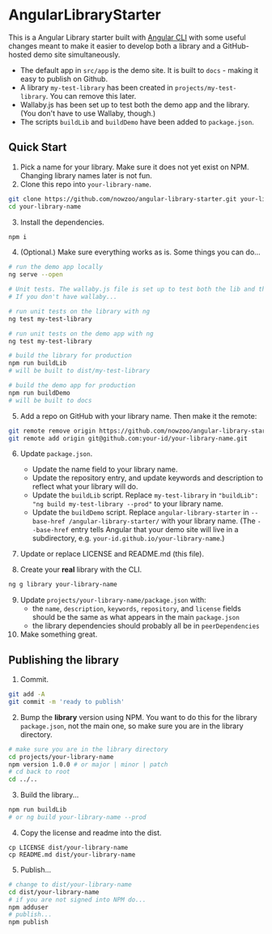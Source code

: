 # AngularLibraryStarter

This is a Angular Library starter built with [Angular CLI](https://github.com/angular/angular-cli)
with some useful changes meant to make it easier to develop both a library and a GitHub-hosted demo site
simultaneously.

- The default app in `src/app` is the demo site. It is built to `docs` - making it easy to publish on Github.
- A library `my-test-library` has been created in `projects/my-test-library`. You can remove this later.
- Wallaby.js has been set up to test both the demo app and the library. (You don't have to use Wallaby, though.)
- The scripts `buildLib` and `buildDemo` have been added to `package.json`.

## Quick Start

  1. Pick a name for your library. Make sure it does not yet exist on NPM. Changing library names later is not fun.
  2. Clone this repo into `your-library-name`.

```bash
git clone https://github.com/nowzoo/angular-library-starter.git your-library-name
cd your-library-name
```
  3. Install the dependencies.

```bash
npm i
```
  4. (Optional.) Make sure everything works as is. Some things you can do...

```bash
# run the demo app locally
ng serve --open

# Unit tests. The wallaby.js file is set up to test both the lib and the demo.
# If you don't have wallaby...

# run unit tests on the library with ng
ng test my-test-library

# run unit tests on the demo app with ng
ng test my-test-library

# build the library for production
npm run buildLib
# will be built to dist/my-test-library

# build the demo app for production
npm run buildDemo
# will be built to docs
```
  5. Add a repo on GitHub with your library name. Then make it the remote:

```bash
git remote remove origin https://github.com/nowzoo/angular-library-starter.git
git remote add origin git@github.com:your-id/your-library-name.git
```

  6. Update `package.json`.
      - Update the name field to your library name.
      - Update the repository entry, and update keywords and description to reflect what your library will do.
      - Update the `buildLib` script. Replace `my-test-library` in  `"buildLib": "ng build my-test-library --prod"` to your library name.
      -  Update the `buildDemo` script. Replace `angular-library-starter` in `--base-href /angular-library-starter/` with your library name. (The `--base-href` entry tells Angular that your demo site will live in a subdirectory, e.g. `your-id.github.io/your-library-name`.)

  7. Update or replace LICENSE and README.md (this file).

  8. Create your **real** library with the CLI.

```bash
ng g library your-library-name
```

  9. Update `projects/your-library-name/package.json` with:
      - the `name`, `description`, `keywords`, `repository`, and `license` fields should be the same as what appears in the main `package.json`
      - the library dependencies should probably all be in `peerDependencies`
  10. Make something great.

## Publishing the library

  1. Commit.
```bash
git add -A
git commit -m 'ready to publish'
```
  2. Bump the **library** version using NPM. You want to do this for the library `package.json`, not the main one, so make sure you are in the library directory.
```bash
# make sure you are in the library directory
cd projects/your-library-name
npm version 1.0.0 # or major | minor | patch
# cd back to root
cd ../..
```
  3. Build the library...
```bash
npm run buildLib
# or ng build your-library-name --prod
```

  4. Copy the license and readme into the dist.
```
cp LICENSE dist/your-library-name
cp README.md dist/your-library-name
```

  5. Publish...
```bash
# change to dist/your-library-name
cd dist/your-library-name
# if you are not signed into NPM do...
npm adduser
# publish...
npm publish
```

